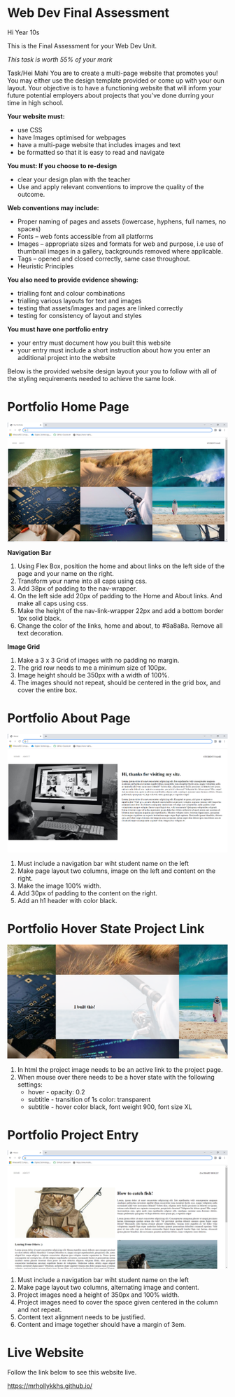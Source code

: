 # Web Dev Final Assessment 

Hi Year 10s

This is the Final Assessment for your Web Dev Unit. 

*This task is worth 55% of your mark*

Task/Hei Mahi
You are to create a multi-page website that promotes you! You may either use the design template provided or come up with your oun layout. Your objective is to have a functioning website that will inform your future potential employers about projects that you've done durring your time in high school. 

**Your website must:**
 *	use CSS
 *	have Images optimised for webpages
 *	have a multi-page website that includes images and text
 *	be formatted so that it is easy to read and navigate 
 
**You must: If you choose to re-design**
 *	clear your design plan with the teacher
 *	Use and apply relevant conventions to improve the quality of the outcome.

**Web conventions may include:**
 *	Proper naming of pages and assets (lowercase, hyphens, full names, no spaces)
 *	Fonts – web fonts accessible from all platforms 
 *	Images – appropriate sizes and formats for web and purpose, i.e use of thumbnail images in a gallery, backgrounds removed where applicable. 
 *	Tags – opened and closed correctly, same case throughout.
 *  Heuristic Principles

**You also need to provide evidence showing:**
 *	trialling font and colour combinations
 *	trialling various layouts for text and images
 *	testing that assets/images and pages are linked correctly
 *	testing for consistency of layout and styles

 **You must have one portfolio entry**
*   your entry must document how you built this website
*   your entry must include a short instruction about how you enter an additional project into the website

Below is the provided website design layout your you to follow with all of the styling requirements needed to achieve the same look. 

# Portfolio Home Page
![This is an image](images/Portfolio-Home-Page.png)

**Navigation Bar**
1. Using Flex Box, position the home and about links on the left side of the page and your name on the right. 
2. Transform your name into all caps using css.
3. Add 38px of padding to the nav-wrapper.
4. On the left side add 20px of padding to the Home and About links. And make all caps using css.
4. Make the height of the nav-link-wrapper 22px and add a bottom border 1px solid black.
5. Change the color of the links, home and about, to #8a8a8a. Remove all text decoration. 

**Image Grid**
1. Make a 3 x 3 Grid of images with no padding no margin. 
2. The grid row needs to me a minimum size of 100px.
3. Image height should be 350px with a width of 100%.
4. The images should not repeat, should be centered in the grid box, and cover the entire box.

# Portfolio About Page
![This is an image](images/Portfolio-About-Page.png)

1. Must include a navigation bar wiht student name on the left
2. Make page layout two columns, image on the left and content on the right.
3. Make the image 100% width.
4. Add 30px of padding to the content on the right.
5. Add an h1 header with color black.

# Portfolio Hover State Project Link
![This is an image](images/Hover-State-Project-Link.png)

1. In html the project image needs to be an active link to the project page.
2. When mouse over there needs to be a hover state with the following settings:
    - hover - opacity: 0.2
    - subtitle - transition of 1s color: transparent
    - subtitle - hover color black, font weight 900, font size XL

# Portfolio Project Entry
![This is an image](images/Project%20Entry.png)

1. Must include a navigation bar wiht student name on the left
2. Make page layout two columns, alternating image and content.
3. Project images need a height of 350px and 100% width.
4. Project images need to cover the space given centered in the column and not repeat.
5. Content text alignment needs to be justified. 
6. Content and image together should have a margin of 3em.

# Live Website

Follow the link below to see this website live.

https://mrhollykkhs.github.io/
